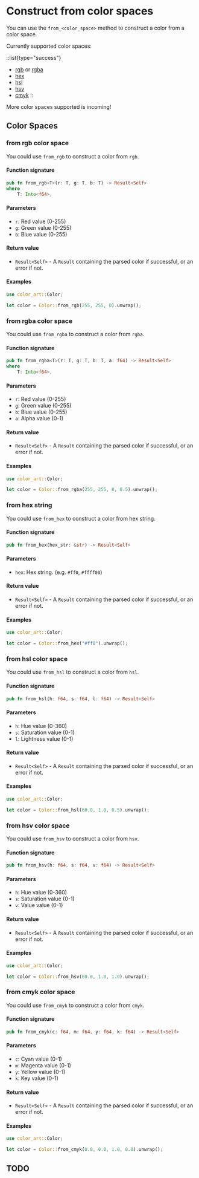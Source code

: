 # Construct from color spaces

You can use the `from_<color_space>` method to construct a color from a color space.

Currently supported color spaces:

::list{type="success"}
- [rgb](#from_rgb) or [rgba](#from_rgba)
- [hex](#from_hex)
- [hsl](#from_hsl)
- [hsv](#from_hsv)
- [cmyk](#from_cmyk)
::

More color spaces supported is incoming!

## Color Spaces

### from rgb color space

You could use `from_rgb` to construct a color from `rgb`.

#### Function signature

```rust
pub fn from_rgb<T>(r: T, g: T, b: T) -> Result<Self>
where
    T: Into<f64>,
```

#### Parameters

* `r`: Red value (0-255)
* `g`: Green value (0-255)
* `b`: Blue value (0-255)

#### Return value

* `Result<Self>` - A `Result` containing the parsed color if successful, or an error if not.

#### Examples

```rust
use color_art::Color;

let color = Color::from_rgb(255, 255, 0).unwrap();
```

### from rgba color space

You could use `from_rgba` to construct a color from `rgba`.

#### Function signature

```rust
pub fn from_rgba<T>(r: T, g: T, b: T, a: f64) -> Result<Self>
where
    T: Into<f64>,
```

#### Parameters

* `r`: Red value (0-255)
* `g`: Green value (0-255)
* `b`: Blue value (0-255)
* `a`: Alpha value (0-1)

#### Return value

* `Result<Self>` - A `Result` containing the parsed color if successful, or an error if not.

#### Examples

```rust
use color_art::Color;

let color = Color::from_rgba(255, 255, 0, 0.5).unwrap();
```

### from hex string

You could use `from_hex` to construct a color from hex string.

#### Function signature

```rust
pub fn from_hex(hex_str: &str) -> Result<Self>
```

#### Parameters

* `hex`: Hex string. (e.g. `#ff0`, `#ffff00`)

#### Return value

* `Result<Self>` - A `Result` containing the parsed color if successful, or an error if not.

#### Examples

```rust
use color_art::Color;

let color = Color::from_hex("#ff0").unwrap();
```

### from hsl color space

You could use `from_hsl` to construct a color from `hsl`.

#### Function signature

```rust
pub fn from_hsl(h: f64, s: f64, l: f64) -> Result<Self>
```

#### Parameters

* `h`: Hue value (0-360)
* `s`: Saturation value (0-1)
* `l`: Lightness value (0-1)

#### Return value

* `Result<Self>` - A `Result` containing the parsed color if successful, or an error if not.

#### Examples

```rust
use color_art::Color;

let color = Color::from_hsl(60.0, 1.0, 0.5).unwrap();
```

### from hsv color space

You could use `from_hsv` to construct a color from `hsv`.

#### Function signature

```rust
pub fn from_hsv(h: f64, s: f64, v: f64) -> Result<Self>
```

#### Parameters

* `h`: Hue value (0-360)
* `s`: Saturation value (0-1)
* `v`: Value value (0-1)

#### Return value

* `Result<Self>` - A `Result` containing the parsed color if successful, or an error if not.

#### Examples

```rust
use color_art::Color;

let color = Color::from_hsv(60.0, 1.0, 1.0).unwrap();
```

### from cmyk color space

You could use `from_cmyk` to construct a color from `cmyk`.

#### Function signature

```rust
pub fn from_cmyk(c: f64, m: f64, y: f64, k: f64) -> Result<Self>
```

#### Parameters

* `c`: Cyan value (0-1)
* `m`: Magenta value (0-1)
* `y`: Yellow value (0-1)
* `k`: Key value (0-1)

#### Return value

* `Result<Self>` - A `Result` containing the parsed color if successful, or an error if not.

#### Examples

```rust
use color_art::Color;

let color = Color::from_cmyk(0.0, 0.0, 1.0, 0.0).unwrap();
```

## TODO

